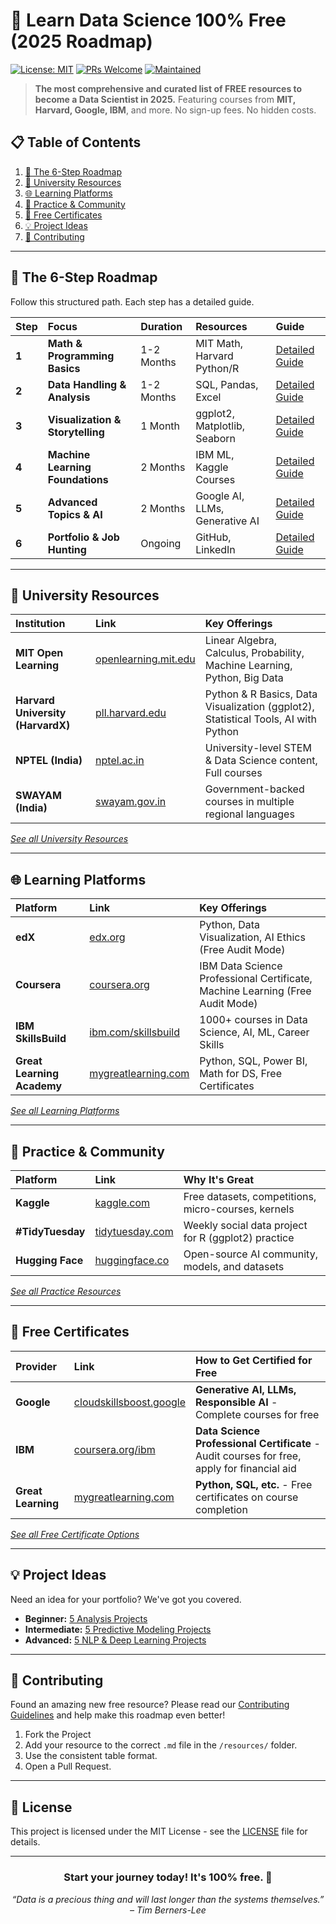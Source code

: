  # 🚀 Learn Data Science 100% Free (2025 Roadmap)

[![License: MIT](https://img.shields.io/badge/License-MIT-yellow.svg)](https://opensource.org/licenses/MIT)
[![PRs Welcome](https://img.shields.io/badge/PRs-welcome-brightgreen.svg)](http://makeapullrequest.com)
[![Maintained](https://img.shields.io/badge/Maintained%3F-yes-green.svg)](https://github.com/your-username/free-data-science-2025)

> **The most comprehensive and curated list of FREE resources to become a Data Scientist in 2025.** Featuring courses from **MIT, Harvard, Google, IBM**, and more. No sign-up fees. No hidden costs.

## 📋 Table of Contents

1.  [🧭 The 6-Step Roadmap](#-the-6-step-roadmap)
2.  [🏫 University Resources](#-university-resources)
3.  [🌐 Learning Platforms](#-learning-platforms)
4.  [🤝 Practice & Community](#-practice--community)
5.  [📜 Free Certificates](#-free-certificates)
6.  [💡 Project Ideas](#-project-ideas)
7.  [🤝 Contributing](#-contributing)

---

## 🧭 The 6-Step Roadmap

Follow this structured path. Each step has a detailed guide.

| Step | Focus | Duration | Resources | Guide |
| :--- | :--- | :--- | :--- | :--- |
| **1** | **Math & Programming Basics** | 1-2 Months | MIT Math, Harvard Python/R | [Detailed Guide](./roadmap/01-basics-foundations.md) |
| **2** | **Data Handling & Analysis** | 1-2 Months | SQL, Pandas, Excel | [Detailed Guide](./roadmap/02-data-handling-analysis.md) |
| **3** | **Visualization & Storytelling** | 1 Month | ggplot2, Matplotlib, Seaborn | [Detailed Guide](./roadmap/03-visualization-storytelling.md) |
| **4** | **Machine Learning Foundations** | 2 Months | IBM ML, Kaggle Courses | [Detailed Guide](./roadmap/04-machine-learning.md) |
| **5** | **Advanced Topics & AI** | 2 Months | Google AI, LLMs, Generative AI | [Detailed Guide](./roadmap/05-advanced-ai.md) |
| **6** | **Portfolio & Job Hunting** | Ongoing | GitHub, LinkedIn | [Detailed Guide](./roadmap/06-portfolio-job-hunt.md) |

---

## 🏫 University Resources

| Institution | Link | Key Offerings |
| :--- | :--- | :--- |
| **MIT Open Learning** | [openlearning.mit.edu](https://www.openlearning.mit.edu) | Linear Algebra, Calculus, Probability, Machine Learning, Python, Big Data |
| **Harvard University (HarvardX)** | [pll.harvard.edu](https://www.pll.harvard.edu) | Python & R Basics, Data Visualization (ggplot2), Statistical Tools, AI with Python |
| **NPTEL (India)** | [nptel.ac.in](https://nptel.ac.in) | University-level STEM & Data Science content, Full courses |
| **SWAYAM (India)** | [swayam.gov.in](https://swayam.gov.in) | Government-backed courses in multiple regional languages |

*[See all University Resources](./resources/universities.md)*

---

## 🌐 Learning Platforms

| Platform | Link | Key Offerings |
| :--- | :--- | :--- |
| **edX** | [edx.org](https://www.edx.org) | Python, Data Visualization, AI Ethics (Free Audit Mode) |
| **Coursera** | [coursera.org](https://www.coursera.org) | IBM Data Science Professional Certificate, Machine Learning (Free Audit Mode) |
| **IBM SkillsBuild** | [ibm.com/skillsbuild](https://www.ibm.com/skillsbuild) | 1000+ courses in Data Science, AI, ML, Career Skills |
| **Great Learning Academy** | [mygreatlearning.com](https://www.mygreatlearning.com) | Python, SQL, Power BI, Math for DS, Free Certificates |

*[See all Learning Platforms](./resources/platforms.md)*

---

## 🤝 Practice & Community

| Platform | Link | Why It's Great |
| :--- | :--- | :--- |
| **Kaggle** | [kaggle.com](https://www.kaggle.com) | Free datasets, competitions, micro-courses, kernels |
| **#TidyTuesday** | [tidytuesday.com](https://tidytuesday.com) | Weekly social data project for R (ggplot2) practice |
| **Hugging Face** | [huggingface.co](https://huggingface.co) | Open-source AI community, models, and datasets |

*[See all Practice Resources](./resources/practice-communities.md)*

---

## 📜 Free Certificates

| Provider | Link | How to Get Certified for Free |
| :--- | :--- | :--- |
| **Google** | [cloudskillsboost.google](https://www.cloudskillsboost.google) | **Generative AI, LLMs, Responsible AI** - Complete courses for free |
| **IBM** | [coursera.org/ibm](https://www.coursera.org/professional-certificates/ibm-data-science) | **Data Science Professional Certificate** - Audit courses for free, apply for financial aid |
| **Great Learning** | [mygreatlearning.com](https://www.mygreatlearning.com/academy) | **Python, SQL, etc.** - Free certificates on course completion |

*[See all Free Certificate Options](./resources/free-certificates.md)*

---

## 💡 Project Ideas

Need an idea for your portfolio? We've got you covered.
- **Beginner:** [5 Analysis Projects](./project-ideas/beginner-projects.md)
- **Intermediate:** [5 Predictive Modeling Projects](./project-ideas/intermediate-projects.md)
- **Advanced:** [5 NLP & Deep Learning Projects](./project-ideas/advanced-projects.md)

---

## 🤝 Contributing

Found an amazing new free resource? Please read our [Contributing Guidelines](./CONTRIBUTING.md) and help make this roadmap even better!

1.  Fork the Project
2.  Add your resource to the correct `.md` file in the `/resources/` folder.
3.  Use the consistent table format.
4.  Open a Pull Request.

---

## 📜 License

This project is licensed under the MIT License - see the [LICENSE](./LICENSE) file for details.

---

<div align="center">

### **Start your journey today! It's 100% free. 🎉**

*“Data is a precious thing and will last longer than the systems themselves.” – Tim Berners-Lee*

</div>
